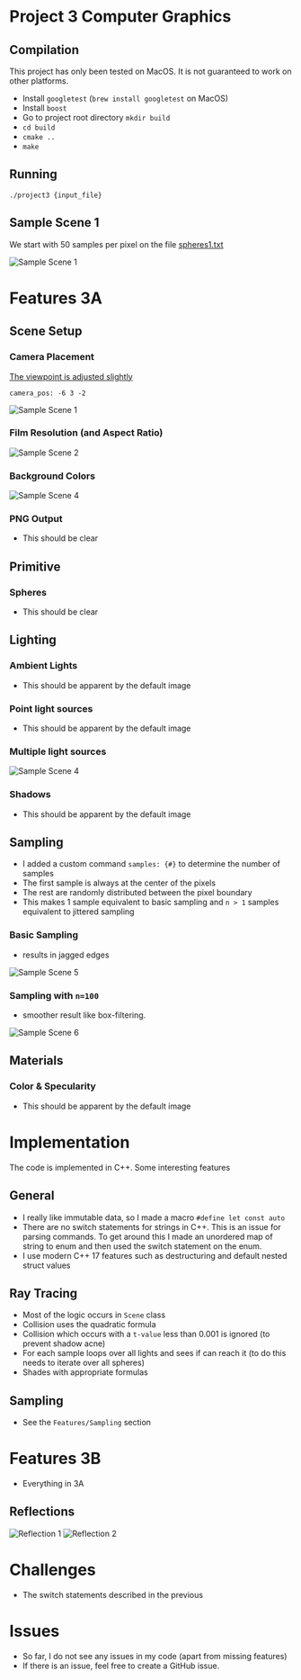 # Project 3 Computer Graphics

## Compilation

This project has only been tested on MacOS. It is not guaranteed to work
on other platforms.

- Install `googletest` (`brew install googletest` on MacOS)
- Install `boost`
- Go to project root directory `mkdir build`
- `cd build`
- `cmake ..`
- `make`

## Running
`./project3 {input_file}`

## Sample Scene 1
We start with 50 samples per pixel on the file [spheres1.txt](.github/spheres1.txt)

<p align="center">

![Sample Scene 1](.github/spheres1.png)

</p>

# Features 3A

## Scene Setup

### Camera Placement
<p align="center">

[The viewpoint is adjusted slightly](.github/spheres1-vp.txt)
```text
camera_pos: -6 3 -2
```

![Sample Scene 1](.github/spheres1-vp.png)

</p>

### Film Resolution (and Aspect Ratio)

<p align="center">

![Sample Scene 2](.github/spheres1-res.png)

</p>

### Background Colors

<p align="center">

![Sample Scene 4](.github/spheres1-bg.png)

</p>

### PNG Output
- This should be clear


## Primitive
### Spheres
- This should be clear

## Lighting
### Ambient Lights
- This should be apparent by the default image

### Point light sources
- This should be apparent by the default image

### Multiple light sources

<p align="center">

![Sample Scene 4](.github/spheres2.png)

</p>

### Shadows
- This should be apparent by the default image

## Sampling 
- I added a custom command `samples: {#}` to determine the number of samples
- The first sample is always at the center of the pixels
- The rest are randomly distributed between the pixel boundary
- This makes 1 sample equivalent to basic sampling and `n > 1` samples equivalent to
jittered sampling
  
### Basic Sampling
- results in jagged edges
<p align="center">

![Sample Scene 5](.github/spheres-samples1.png)

</p>

### Sampling with `n=100`
- smoother result like box-filtering.

<p align="center">

![Sample Scene 6](.github/spheres-samples100.png)

</p>

## Materials
### Color & Specularity
- This should be apparent by the default image

# Implementation
The code is implemented in C++. Some interesting features

## General
- I really like immutable data, so I made a macro `#define let const auto`
- There are no switch statements for strings in C++. This is an issue for parsing commands.
To get around this I made an unordered map of string to enum and then used the switch
  statement on the enum.
- I use modern C++ 17 features such as destructuring and default nested struct values

## Ray Tracing
- Most of the logic occurs in `Scene` class
- Collision uses the quadratic formula
- Collision which occurs with a `t-value` less than 0.001 is ignored (to prevent shadow acne)
- For each sample loops over all lights and sees if can reach it (to do this needs to iterate over all spheres)
- Shades with appropriate formulas

## Sampling
- See the `Features/Sampling` section

# Features 3B

- Everything in 3A

## Reflections

![Reflection 1](.github/sphere2-ref1.png)
![Reflection 2](.github/spheres1-ref.png)

# Challenges
- The switch statements described in the previous 

# Issues
- So far, I do not see any issues in my code (apart from missing features)
- If there is an issue, feel free to create a GitHub issue.


  

